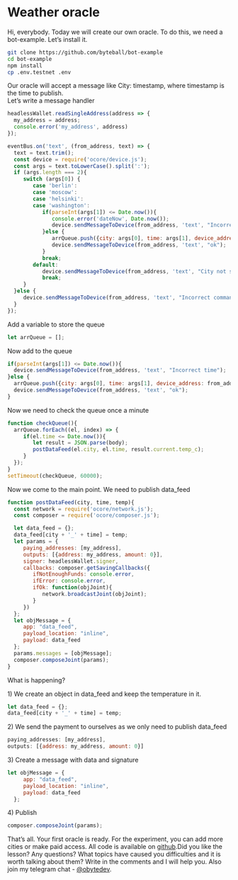 # Weather oracle

Hi, everybody. Today we will create our own oracle. To do this, we need a bot-example. Let’s install it.

```bash
git clone https://github.com/byteball/bot-example
cd bot-example
npm install
cp .env.testnet .env
```

Our oracle will accept a message like City: timestamp, where timestamp is the time to publish.  
Let’s write a message handler

```javascript
headlessWallet.readSingleAddress(address => {
  my_address = address;
  console.error('my_address', address)
});

eventBus.on('text', (from_address, text) => {
  text = text.trim();
  const device = require('ocore/device.js');
  const args = text.toLowerCase().split(':');
  if (args.length === 2){
     switch (args[0]) {
        case 'berlin':
        case 'moscow':
        case 'helsinki':
        case 'washington':
           if(parseInt(args[1]) <= Date.now()){
              console.error('dateNow', Date.now());
              device.sendMessageToDevice(from_address, 'text', "Incorrect time");
           }else {
              arrQueue.push({city: args[0], time: args[1], device_address: from_address});
              device.sendMessageToDevice(from_address, 'text', "ok");
           }
           break;
        default:
           device.sendMessageToDevice(from_address, 'text', "City not support");
           break;
     }
  }else {
     device.sendMessageToDevice(from_address, 'text', "Incorrect command");
  }
});
```

Add a variable to store the queue

```javascript
let arrQueue = [];
```

Now add to the queue

```javascript
if(parseInt(args[1]) <= Date.now()){
  device.sendMessageToDevice(from_address, 'text', "Incorrect time");
}else {
  arrQueue.push({city: args[0], time: args[1], device_address: from_address});
  device.sendMessageToDevice(from_address, 'text', "ok");
}
```

Now we need to check the queue once a minute

```javascript
function checkQueue(){
  arrQueue.forEach((el, index) => {
     if(el.time <= Date.now()){
        let result = JSON.parse(body);
        postDataFeed(el.city, el.time, result.current.temp_c);
     }
  });
}
setTimeout(checkQueue, 60000);
```

Now we come to the main point. We need to publish data\_feed

```javascript
function postDataFeed(city, time, temp){
  const network = require('ocore/network.js');
  const composer = require('ocore/composer.js');

  let data_feed = {};
  data_feed[city + '_' + time] = temp;
  let params = {
     paying_addresses: [my_address],
     outputs: [{address: my_address, amount: 0}],
     signer: headlessWallet.signer,
     callbacks: composer.getSavingCallbacks({
        ifNotEnoughFunds: console.error,
        ifError: console.error,
        ifOk: function(objJoint){
           network.broadcastJoint(objJoint);
        }
     })
  };
  let objMessage = {
     app: "data_feed",
     payload_location: "inline",
     payload: data_feed
  };
  params.messages = [objMessage];
  composer.composeJoint(params);
}
```

What is happening?

1\) We create an object in data\_feed and keep the temperature in it.

```javascript
let data_feed = {};
data_feed[city + '_' + time] = temp;
```

2\) We send the payment to ourselves as we only need to publish data\_feed

```javascript
paying_addresses: [my_address],
outputs: [{address: my_address, amount: 0}]
```

3\) Create a message with data and signature

```javascript
let objMessage = {
     app: "data_feed",
     payload_location: "inline",
     payload: data_feed
  };
```

4\) Publish

```javascript
composer.composeJoint(params);
```

That’s all. Your first oracle is ready. For the experiment, you can add more cities or make paid access. All code is available on [github](https://github.com/xJeneKx/tutorial-3).Did you like the lesson? Any questions? What topics have caused you difficulties and it is worth talking about them? Write in the comments and I will help you. Also join my telegram chat - [@obytedev](https://t.me/obytedev).

